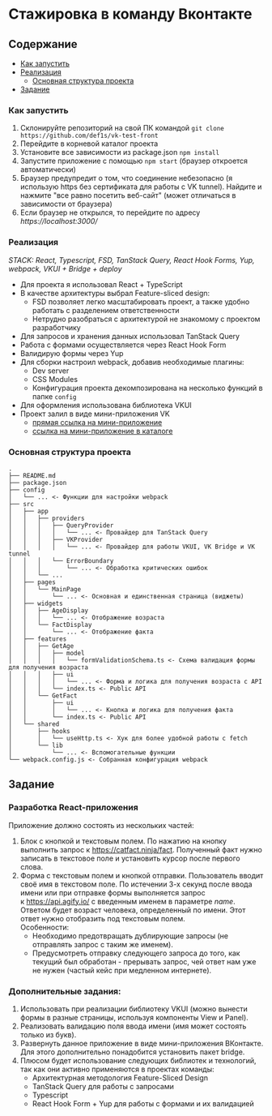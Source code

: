 # Стажировка в команду Вконтакте

## Содержание
- [Как запустить](#как-запустить)
- [Реализация](#реализация)
    - [Основная структура проекта](#основная-структура-проекта)
- [Задание](#задание)

### Как запустить
1. Склонируйте репозиторий на свой ПК командой `git clone https://github.com/def1s/vk-test-front`
2. Перейдите в корневой каталог проекта
3. Установите все зависимости из package.json `npm install`
4. Запустите приложение с помощью `npm start` (браузер откроется автоматически)
5. Браузер предупредит о том, что соединение небезопасно (я использую https без сертификата для работы с VK tunnel). Найдите и нажмите "все равно посетить веб-сайт" (может отличаться в зависимости от браузера)
6. Если браузер не открылся, то перейдите по адресу _https://localhost:3000/_

### Реализация
_STACK: React, Typescript, FSD, TanStack Query, React Hook Forms, Yup, webpack, VKUI + Bridge + deploy_
- Для проекта я использовал React + TypeScript
- В качестве архитектуры выбрал Feature-sliced design:
    - FSD позволяет легко масштабировать проект, а также удобно работать с разделением ответственности
    - Нетрудно разобраться с архитектурой не знакомому с проектом разработчику
- Для запросов и хранения данных использовал TanStack Query
- Работа с формами осуществляется через React Hook Form
- Валидирую формы через Yup
- Для сборки настроил webpack, добавив необходимые плагины:
    - Dev server
    - CSS Modules
    - Конфигурация проекта декомпозирована на несколько функций в папке `config`
- Для оформления использована библиотека VKUI
- Проект залил в виде мини-приложения VK
  - [прямая ссылка на мини-приложение](https://prod-app51878971-f37b50955e9c.pages-ac.vk-apps.com/index.html)
  - [ссылка на мини-приложение в каталоге](https://vk.com/app51878971)

### Основная структура проекта
```
.
├── README.md
├── package.json
├── config
│   └── ... <- Функции для настройки webpack
├── src
│   ├── app
│   │   ├── providers
│   │   │   ├── QueryProvider
│   │   │   │   └── ... <- Провайдер для TanStack Query
│   │   │   ├── VKProvider
│   │   │   │   └── ... <- Провайдер для работы VKUI, VK Bridge и VK tunnel
│   │   │   └── ErrorBoundary
│   │   │       └── ... <- Обработка критических ошибок
│   │   └── ...
│   ├── pages
│   │   └── MainPage
│   │       └── ... <- Основная и единственная страница (виджеты)
│   ├── widgets
│   │   ├── AgeDisplay
│   │   │   └── ... <- Отображение возраста
│   │   └── FactDisplay
│   │       └── ... <- Отображение факта
│   ├── features
│   │   ├── GetAge
│   │   │   ├── model
│   │   │   │   └── formValidationSchema.ts <- Схема валидация формы для получения возраста
│   │   │   ├── ui
│   │   │   │   └── ... <- Форма и логика для получения возраста с API
│   │   │   └── index.ts <- Public API
│   │   └── GetFact
│   │       ├── ui
│   │       │   └── ... <- Кнопка и логика для получения факта
│   │       └── index.ts <- Public API
│   └── shared
│       ├── hooks
│       │   └── useHttp.ts <- Хук для более удобной работы с fetch
│       └── lib
│           └── ... <- Вспомогательные функции
└── webpack.config.js <- Собранная конфигурация webpack
```

## Задание
<h3>Разработка React-приложения</h3>
Приложение должно состоять из нескольких частей:

<ol>
	<li>Блок с кнопкой и текстовым полем. По нажатию на кнопку выполнить запрос к&nbsp;<a href="https://vk.com/away.php?to=https%3A%2F%2Fcatfact.ninja%2Ffact&amp;utf=1" target="_blank">https://catfact.ninja/fact</a>. Полученный факт нужно записать в текстовое поле и установить курсор после первого слова.</li>
	<li>Форма с текстовым полем и кнопкой отправки.&nbsp;Пользователь вводит своё имя в текстовом поле. По истечении 3-х секунд после ввода имени или при отправке формы выполняется запрос к&nbsp;<a href="https://vk.com/away.php?to=https%3A%2F%2Fapi.agify.io%2F&amp;utf=1" target="_blank">https://api.agify.io/</a>&nbsp;с введенным именем в параметре <em>name</em>. Ответом будет возраст человека, определенный по имени. Этот ответ нужно отобразить под текстовым полем.<br>
	Особенности:
	<ul>
		<li>Необходимо предотвращать дублирующие запросы (не отправлять запрос с таким же именем).</li>
		<li>Предусмотреть отправку следующего запроса до того, как текущий был обработан - прерывать запрос, чей ответ нам уже не нужен (частый кейс при медленном интернете).</li>
	</ul>
	</li>
</ol>

<h3>Дополнительные задания:</h3>

<ol>
	<li>Использовать при реализации библиотеку VKUI (можно вынести формы в разные страницы, используя компоненты View и Panel).</li>
	<li>Реализовать валидацию поля ввода имени (имя может состоять только из букв).</li>
	<li>Развернуть данное приложение в виде мини-приложения ВКонтакте. Для этого дополнительно понадобится установить пакет bridge.</li>
	<li>Плюсом будет использование следующих библиотек и технологий, так как они активно применяются в проектах команды:
	<ul>
		<li>Архитектурная методология Feature-Sliced Design</li>
		<li>TanStack Query для работы с запросами</li>
		<li>Typescript</li>
		<li>React Hook Form + Yup для работы с формами и их валидацией</li>
	</ul>
	</li>
</ol>
